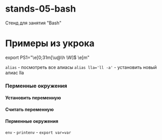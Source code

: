 # stands-05-bash

Стенд для занятия "Bash"

# Примеры из укрока

export PS1="\e[0;31m[\u@\h \W]\$ \e[m"

`alias` - посмотреть все алиасы
`alias lla='ll -a'` - установить новый алиас lla


### Перменные окружения

#### Установить переменную

#### Считать переменную

#### Перменные окружения

`env` - 
`printenv` -
`export var=var`

